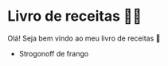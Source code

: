 # Livro de receitas :man_cook:

Olá! Seja bem vindo ao meu livro de receitas :chicken:

- Strogonoff de frango
